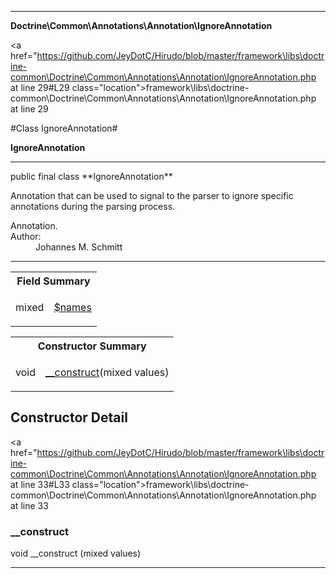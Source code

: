 
- - -

**Doctrine\Common\Annotations\Annotation\IgnoreAnnotation**


<a href="https://github.com/JeyDotC/Hirudo/blob/master/framework\libs\doctrine-common\Doctrine\Common\Annotations\Annotation\IgnoreAnnotation.php at line 29#L29 class="location">framework\libs\doctrine-common\Doctrine\Common\Annotations\Annotation\IgnoreAnnotation.php at line 29</a>

#Class IgnoreAnnotation#

**IgnoreAnnotation**




- - -

<p class="signature">public final  class **IgnoreAnnotation**</p>

<div class="comment" id="overview_description"><p>Annotation that can be used to signal to the parser to ignore specific
annotations during the parsing process.</p></div>

<dl>
<dt>Annotation.</dt>
<dt>Author:</dt>
<dd>Johannes M. Schmitt <schmittjoh@gmail.com></dd>
</dl>


- - -



<table id="summary_field">
<tr><th colspan="2">Field Summary</th></tr>
<tr>
<td><span class='k'></span> <span class='nx'>mixed</span></td>
<td class="description"><p class="name" ><a href="#names"> $names</a>
                                </p></td>
</tr>
</table>

<table id="summary_constructor">
<tr><th colspan="2">Constructor Summary</th></tr>
<tr>
<td><span class='k'></span> <span class='nx'>void</span></td>
<td class="description"><p class="name"><a href="#__construct">__construct</a>(mixed values)</p></td>
</tr>
</table>

<h2 id="detail_method">Constructor Detail</h2>

<a href="https://github.com/JeyDotC/Hirudo/blob/master/framework\libs\doctrine-common\Doctrine\Common\Annotations\Annotation\IgnoreAnnotation.php at line 33#L33 class="location">framework\libs\doctrine-common\Doctrine\Common\Annotations\Annotation\IgnoreAnnotation.php at line 33</a>

<h3 id="__construct">__construct</h3>
<span class='k'></span> <span class='nx'>void</span> <span class='nf'>__construct</span> (mixed values)

<div class="details">
</div>

- - -

